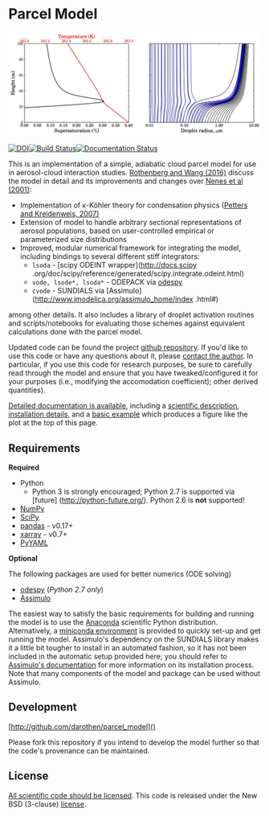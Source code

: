 Parcel Model
============

![sample parcel model run](doc/figs/model_example.png)

[![DOI](https://zenodo.org/badge/5050/darothen/parcel_model.svg)](https://zenodo.org/badge/latestdoi/5050/darothen/parcel_model)[![Build Status](https://travis-ci.org/darothen/parcel_model.svg?branch=master)](https://travis-ci.org/darothen/parcel_model)[![Documentation Status](https://readthedocs.org/projects/parcel-model/badge/?version=latest)](http://parcel-model.readthedocs.org/en/latest/?badge=latest)


This is an implementation of a simple, adiabatic cloud parcel model for use in
aerosol-cloud interaction studies. [Rothenberg and Wang (2016)](http://journals.ametsoc.org/doi/full/10.1175/JAS-D-15-0223.1) discuss the model in detail and its improvements
 and changes over [Nenes et al (2001)][nenes2001]:

* Implementation of κ-Köhler theory for condensation physics ([Petters and
Kreidenweis, 2007)][pk2007]
* Extension of model to handle arbitrary sectional representations of aerosol
populations, based on user-controlled empirical or parameterized size distributions
* Improved, modular numerical framework for integrating the model, including bindings
to several different stiff integrators:
    - `lsoda` - [scipy ODEINT wrapper](http://docs.scipy
    .org/doc/scipy/reference/generated/scipy.integrate.odeint.html)
    - `vode, lsode*, lsoda*` - ODEPACK via [odespy][hplgit]
    - `cvode` - SUNDIALS via [Assimulo](http://www.jmodelica.org/assimulo_home/index
    .html#)

among other details. It also includes a library of droplet activation routines and scripts/notebooks for evaluating those schemes against equivalent calculations done with the parcel model.

Updated code can be found the project [github repository](https://github.com/darothen/parcel_model). If you'd like to use this code or have any questions about it, please [contact the author][author_email]. In particular, if you use this code for research purposes, be sure to carefully read through the model and ensure that you have tweaked/configured it for your purposes (i.e., modifying the accomodation coefficient); other derived quantities).

[Detailed documentation is available](http://mit.edu/~darothen/parcel_model/), including a [scientific description](http://mit.edu/~darothen/parcel_model/sci_descr.html), [installation details](http://mit.edu/~darothen/parcel_model/install.html), and a [basic example](http://mit.edu/~darothen/parcel_model/examples/basic_run.html) which produces a figure like the plot at the top of this page.

Requirements
------------

**Required**

* Python
    + Python 3 is strongly encouraged; Python 2.7 is supported via [future]
    (http://python-future.org/). Python 2.6 is **not** supported!
* [NumPy](http://www.numpy.org)
* [SciPy](http://www.scipy.org)
* [pandas](http://pandas.pydata.org) - v0.17+
* [xarray](http://xarray.pydata.org/en/stable/) - v0.7+
* [PyYAML](http://pyyaml.org/)

**Optional**

The following packages are used for better numerics (ODE solving)

* [odespy](http://hplgit.github.io/odespy/doc/web/index.html) (*Python 2.7 only*)
* [Assimulo](http://www.jmodelica.org/assimulo)

The easiest way to satisfy the basic requirements for building and running the
model is to use the [Anaconda](http://continuum.io/downloads) scientific Python
distribution. Alternatively, a
[miniconda environment](http://conda.pydata.org/docs/using/envs.html) is
provided to quickly set-up and get running the model. Assimulo's dependency on
the SUNDIALS library makes it a little bit tougher to install in an automated
fashion, so it has not been included in the automatic setup provided here; you
should refer to [Assimulo's documentation](http://www.jmodelica.org/assimulo_home/installation.html)
for more information on its installation process. Note that many components of
the model and package can be used without Assimulo.

Development
-----------

[http://github.com/darothen/parcel_model]()

Please fork this repository if you intend to develop the model further so that the
code's provenance can be maintained.

License
-------

[All scientific code should be licensed](http://www.astrobetter.com/the-whys-and-hows-of-licensing-scientific-code/). This code is released under the New BSD (3-clause) [license](LICENSE.md).

[author_email]: mailto:darothen@mit.edu
[nenes2001]: http://nenes.eas.gatech.edu/Preprints/KinLimitations_TellusPP.pdf
[pk2007]: http://www.atmos-chem-phys.net/7/1961/2007/acp-7-1961-2007.html
[hplgit]: https://github.com/hplgit/odespy
